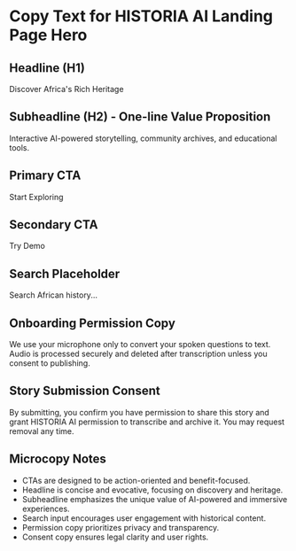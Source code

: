 # Copy Text for HISTORIA AI Landing Page Hero

## Headline (H1)
Discover Africa's Rich Heritage

## Subheadline (H2) - One-line Value Proposition
Interactive AI-powered storytelling, community archives, and educational tools.

## Primary CTA
Start Exploring

## Secondary CTA
Try Demo

## Search Placeholder
Search African history...

## Onboarding Permission Copy
We use your microphone only to convert your spoken questions to text. Audio is processed securely and deleted after transcription unless you consent to publishing.

## Story Submission Consent
By submitting, you confirm you have permission to share this story and grant HISTORIA AI permission to transcribe and archive it. You may request removal any time.

## Microcopy Notes
- CTAs are designed to be action-oriented and benefit-focused.
- Headline is concise and evocative, focusing on discovery and heritage.
- Subheadline emphasizes the unique value of AI-powered and immersive experiences.
- Search input encourages user engagement with historical content.
- Permission copy prioritizes privacy and transparency.
- Consent copy ensures legal clarity and user rights.
